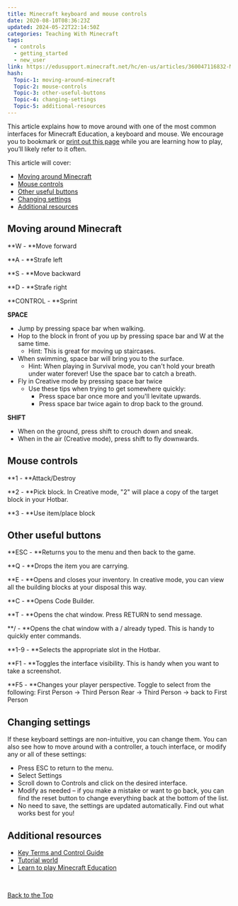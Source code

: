 ```yaml
---
title: Minecraft keyboard and mouse controls
date: 2020-08-10T08:36:23Z
updated: 2024-05-22T22:14:50Z
categories: Teaching With Minecraft
tags:
  - controls
  - getting_started
  - new_user
link: https://edusupport.minecraft.net/hc/en-us/articles/360047116832-Minecraft-keyboard-and-mouse-controls
hash:
  Topic-1: moving-around-minecraft
  Topic-2: mouse-controls
  Topic-3: other-useful-buttons
  Topic-4: changing-settings
  Topic-5: additional-resources
---
```


This article explains how to move around with one of the most common interfaces for Minecraft Education, a keyboard and mouse. We encourage you to bookmark or [print out this page](https://education.minecraft.net/content/dam/education-edition/software-downloads/MCEDU%20Movement%20Control%20Guide.pdf) while you are learning how to play, you’ll likely refer to it often.

This article will cover:

- [Moving around Minecraft](#moving-around-minecraft)
- [Mouse controls](#mouse-controls)
- [Other useful buttons](#other-useful-buttons)
- [Changing settings](#changing-settings)
- [Additional resources](#changing-settings)

## Moving around Minecraft

**W - **Move forward

**A - **Strafe left

**S - **Move backward

**D - **Strafe right

**CONTROL - **Sprint

**SPACE**

- Jump by pressing space bar when walking.
- Hop to the block in front of you up by pressing space bar and W at the same time.
  - Hint: This is great for moving up staircases.
- When swimming, space bar will bring you to the surface. 
  - Hint: When playing in Survival mode, you can't hold your breath under water forever! Use the space bar to catch a breath.
- Fly in Creative mode by pressing space bar twice
  - Use these tips when trying to get somewhere quickly:
    - Press space bar once more and you'll levitate upwards.
    - Press space bar twice again to drop back to the ground. 

**SHIFT**

- When on the ground, press shift to crouch down and sneak.
- When in the air (Creative mode), press shift to fly downwards.

## Mouse controls

**1 - **Attack/Destroy

**2 - **Pick block. In Creative mode, "2" will place a copy of the target block in your Hotbar.

**3 - **Use item/place block

## Other useful buttons

**ESC - **Returns you to the menu and then back to the game.

**Q - **Drops the item you are carrying.

**E - **Opens and closes your inventory. In creative mode, you can view all the building blocks at your disposal this way.

**C - **Opens Code Builder.

**T - **Opens the chat window. Press RETURN to send message.

**/ - **Opens the chat window with a / already typed. This is handy to quickly enter commands.

**1-9 - **Selects the appropriate slot in the Hotbar.

**F1 - **Toggles the interface visibility. This is handy when you want to take a screenshot.

**F5 - **Changes your player perspective. Toggle to select from the following: First Person → Third Person Rear → Third Person → back to First Person

## Changing settings

If these keyboard settings are non-intuitive, you can change them. You can also see how to move around with a controller, a touch interface, or modify any or all of these settings:

- Press ESC to return to the menu.
- Select Settings
- Scroll down to Controls and click on the desired interface.
- Modify as needed – if you make a mistake or want to go back, you can find the reset button to change everything back at the bottom of the list.
- No need to save, the settings are updated automatically. Find out what works best for you!

## Additional resources

- [Key Terms and Control Guide](https://education.minecraft.net/wp-content/uploads/Key-Terms-and-Control-Guide_MEE.pdf%20)
- [Tutorial world](../Get-Started/Get-Started-with-the-Tutorial-World.md)
- [Learn to play Minecraft Education](../Get-Started/Learn-to-play-Minecraft-Education.md)

 

[Back to the Top](#top)

